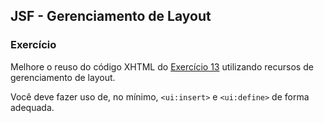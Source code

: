 ## JSF - Gerenciamento de Layout
### Exercício

Melhore o reuso do código XHTML do [Exercício 13](exercicio-13.md) utilizando recursos de gerenciamento de layout.

Você deve fazer uso de, no mínimo, `<ui:insert>` e `<ui:define>` de forma adequada.
